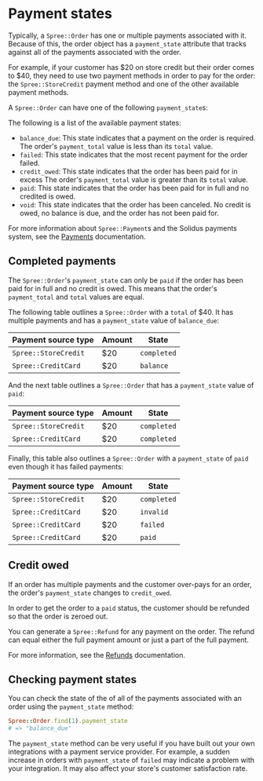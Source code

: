 # Payment states

<!-- TODO:
  This article is a stub. It may need to be merged with another orders article
  in the future.
-->

Typically, a `Spree::Order` has one or multiple payments associated with it.
Because of this, the order object has a `payment_state` attribute that tracks
against all of the payments associated with the order.

For example, if your customer has $20 on store credit but their order comes to
$40, they need to use two payment methods in order to pay for the order: the
`Spree::StoreCredit` payment method and one of the other available payment
methods.

A `Spree::Order` can have one of the following `payment_state`s:

The following is a list of the available payment states:

- `balance_due`: This state indicates that a payment on the order is required.
  The order's `payment_total` value is less than its `total` value.
- `failed`: This state indicates that the most recent payment for the order
  failed.
- `credit_owed`: This state indicates that the order has been paid for in excess
  The order's `payment_total` value is greater than its `total` value.
- `paid`: This state indicates that the order has been paid for in full and no
  credited is owed.
- `void`: This state indicates that the order has been canceled. No credit is
  owed, no balance is due, and the order has not been paid for.

For more information about `Spree::Payment`s and the Solidus payments system,
see the [Payments][payments] documentation.

[payments]: ../payments/overview.md
[payment-sources]: ../payments/payment-sources.md

## Completed payments

The `Spree::Order`'s `payment_state` can only be `paid` if the order has been
paid for in full and no credit is owed. This means that the order's
`payment_total` and `total` values are equal.

The following table outlines a `Spree::Order` with a `total` of $40.  It has
multiple payments and has a `payment_state` value of `balance_due`:

| Payment source type  | Amount | State         |
|----------------------|--------|---------------|
| `Spree::StoreCredit` | $20    | `completed`   |
| `Spree::CreditCard`  | $20    | `balance`     |

And the next table outlines a `Spree::Order` that has a `payment_state` value of
`paid`:

| Payment source type  | Amount | State         |
|----------------------|--------|---------------|
| `Spree::StoreCredit` | $20    | `completed`   |
| `Spree::CreditCard`  | $20    | `completed`   |

Finally, this table also outlines a `Spree::Order` with a `payment_state` of
`paid` even though it has failed payments:

| Payment source type  | Amount | State         |
|----------------------|--------|---------------|
| `Spree::StoreCredit` | $20    | `completed`   |
| `Spree::CreditCard`  | $20    | `invalid`     |
| `Spree::CreditCard`  | $20    | `failed`      |
| `Spree::CreditCard`  | $20    | `paid`        |

## Credit owed

If an order has multiple payments and the customer over-pays for an order, the
order's `payment_state` changes to `credit_owed`.

In order to get the order to a `paid` status, the customer should be refunded so
that the order is zeroed out.

You can generate a `Spree::Refund` for any payment on the order. The refund can
equal either the full payment amount or just a part of the full payment.

For more information, see the [Refunds][refunds] documentation.

[refunds]: ../payments/refunds.md

## Checking payment states

You can check the state of the of all of the payments associated with an order
using the `payment_state` method:

```ruby
Spree::Order.find(1).payment_state
# => "balance_due"
```

The `payment_state` method can be very useful if you have built out your own
integrations with a payment service provider. For example, a sudden increase in
orders with `payment_state` of `failed` may indicate a problem with your
integration. It may also affect your store's customer satisfaction rate.

<!-- TODO:
  Link to documentation about logging once it has been merged. payment_state
  would be a useful thing to log.
-->

<!-- TODO:
  Link to payment service providers article in this article once it is merged.
-->

[payment-service-providers]: ../payments/payment-service-providers.html
